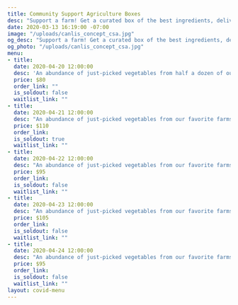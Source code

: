 ```yaml
---
title: Community Support Agriculture Boxes
desc: "Support a farm! Get a curated box of the best ingredients, delivered to your door. It's dinner around the table, direct from our favorite farmers. "
date: 2020-03-13 16:19:00 -07:00
image: "/uploads/canlis_concept_csa.jpg"
og_desc: "Support a farm! Get a curated box of the best ingredients, delivered to your door. It's dinner around the table, direct from our favorite farmers."
og_photo: "/uploads/canlis_concept_csa.jpg"
menu:
- title:
  date: 2020-04-20 12:00:00
  desc: 'An abundance of just-picked vegetables from half a dozen of our favorite farms. Plus: 1 Dozen Fresh Eggs, 1 Jar of Samish Bay yogurt, 1 piece of Tieton Farm & Creamery "Bianca" sheep and goat milk cheese.'
  price: $80
  order_link: ""
  is_soldout: false
  waitlist_link: ""
- title:
  date: 2020-04-21 12:00:00
  desc: "An abundance of just-picked vegetables from our favorite farms. Plus: 1 Sea Breeze Farms Dry-Age Whole Duck (approx 4lbs), 2 lb Olsen Farms grass-fed ground beef, 1 dzn farm-fresh eggs."
  price: $110
  order_link:
  is_soldout: true
  waitlist_link: ""
- title:
  date: 2020-04-22 12:00:00
  desc: "An abundance of just-picked vegetables from our favorite farms. Plus: 1 ea Spring Rain Farm Fresh Roaster Chicken (Approx 3.5 lbs), 2 ea Olsen Farms Pork Loin Chops (Approx 1.5lbs), 1 dzn farm-fresh eggs."
  price: $95
  order_link:
  is_soldout: false
  waitlist_link: ""
- title:
  date: 2020-04-23 12:00:00
  desc: "An abundance of just-picked vegetables from our favorite farms. Plus: 2 ea Painted Hills Ribeye Steaks, 1lb The Shambles Fresh Breakfast Sausage, 1 dzn farm-fresh eggs, 1 jar of Samish Bay plain Greek yogurt."
  price: $105
  order_link:
  is_soldout: false
  waitlist_link: ""
- title:
  date: 2020-04-24 12:00:00
  desc: "An abundance of just-picked vegetables from our favorite farms. Plus: 1 ea Spring Rain Farm Fresh Roaster Chicken (Approx 3.5 lbs), 1 lb Olsen Farms grass-fed Ground Beef, 1 dozen farm-fresh eggs."
  price: $95
  order_link:
  is_soldout: false
  waitlist_link: ""
layout: covid-menu
---
```



